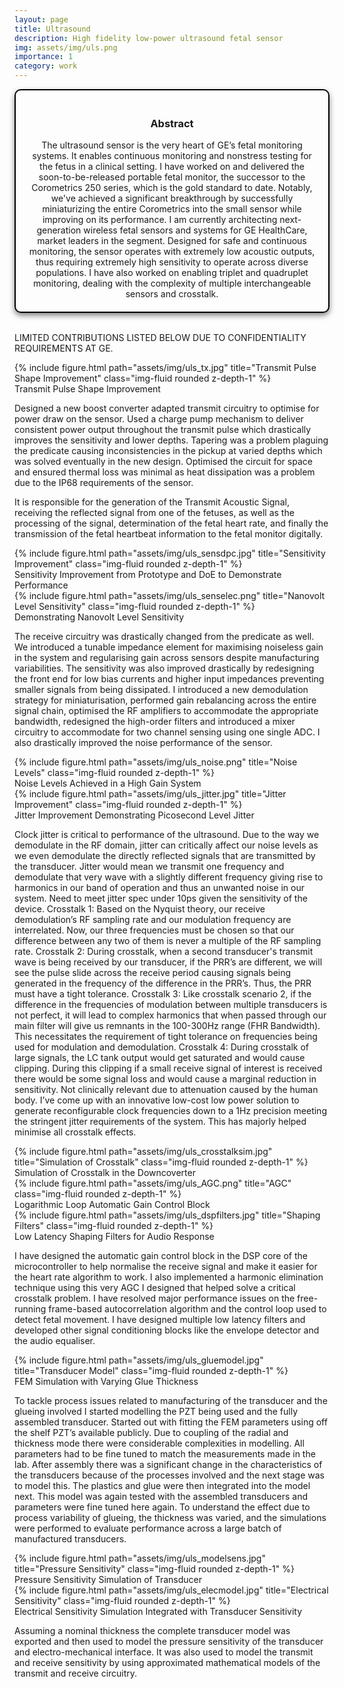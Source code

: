 ```yaml
---
layout: page
title: Ultrasound
description: High fidelity low-power ultrasound fetal sensor
img: assets/img/uls.png
importance: 1
category: work
---
```


<head>
    <meta charset="UTF-8">
    <meta name="viewport" content="width=device-width, initial-scale=1.0">
    <style>
        .info-box {
            border: 2px solid #000000; /* Border color */
            padding: 20px; /* Padding inside the box */
            border-radius: 10px; /* Rounded corners */
            box-shadow: 0 4px 8px rgba(0, 0, 0, 0.5); /* Box shadow for a subtle lift */
            max-width: 800px; /* Maximum width of the box */
            text-align: center;
        }
        .info-box p {
            margin: 0; /* Remove default margin for better spacing */
        }
    </style>
</head>

<div class="info-box">
 <h3><b>Abstract</b></h3>
<p>
The ultrasound sensor is the very heart of GE’s fetal monitoring systems. It enables continuous monitoring and nonstress testing for the fetus in a clinical setting. I have worked on and delivered the soon-to-be-released portable fetal monitor, the successor to the Corometrics 250 series, which is the gold standard to date. Notably, we've achieved a significant breakthrough by successfully miniaturizing the entire Corometrics into the small sensor while improving on its performance. I am currently architecting next-generation wireless fetal sensors and systems for GE HealthCare, market leaders in the segment. Designed for safe and continuous monitoring, the sensor operates with extremely low acoustic outputs, thus requiring extremely high sensitivity to operate across diverse populations. I have also worked on enabling triplet and quadruplet monitoring, dealing with the complexity of multiple interchangeable sensors and crosstalk.
</p></div> 
<br>

LIMITED CONTRIBUTIONS LISTED BELOW DUE TO CONFIDENTIALITY REQUIREMENTS AT GE.

<div class="img">
        {% include figure.html path="assets/img/uls_tx.jpg" title="Transmit Pulse Shape Improvement" class="img-fluid rounded z-depth-1" %}
</div>
<div class="caption">
    Transmit Pulse Shape Improvement
</div>

Designed a new boost converter adapted transmit circuitry to optimise for power draw on the sensor. Used a charge pump mechanism to deliver consistent power output throughout the transmit pulse which drastically improves the sensitivity and lower depths. Tapering was a problem plaguing the predicate causing inconsistencies in the pickup at varied depths which was solved eventually in the new design. Optimised the circuit for space and ensured thermal loss was minimal as heat dissipation was a problem due to the IP68 requirements of the sensor.

 It is responsible for the generation of the Transmit Acoustic Signal, receiving the reflected signal from one of the fetuses, as well as the processing of the signal, determination of the fetal heart rate, and finally the transmission of the fetal heartbeat information to the fetal monitor digitally.

<div class="img">
        {% include figure.html path="assets/img/uls_sensdpc.jpg" title="Sensitivity Improvement" class="img-fluid rounded z-depth-1" %}
</div>
<div class="caption">
    Sensitivity Improvement from Prototype and DoE to Demonstrate Performance
</div>

<div class="row justify-content-center">
    <div class="col-sm mt-3 mt-md-0 text-center">
        <div class="img">
            {% include figure.html path="assets/img/uls_senselec.png" title="Nanovolt Level Sensitivity" class="img-fluid rounded z-depth-1" %}
        </div>
        <div class="caption">
            Demonstrating Nanovolt Level Sensitivity
        </div>
    </div>
</div>

The receive circuitry was drastically changed from the predicate as well. We introduced a tunable impedance element for maximising noiseless gain in the system and regularising gain across sensors despite manufacturing variabilities. The sensitivity was also improved drastically by redesigning the front end for low bias currents and higher input impedances preventing smaller signals from being dissipated. I introduced a new demodulation strategy for miniaturisation, performed gain rebalancing across the entire signal chain, optimised the RF amplifiers to accommodate the appropriate bandwidth, redesigned the high-order filters and introduced a mixer circuitry to accommodate for two channel sensing using one single ADC. I also drastically improved the noise performance of the sensor. 

<div class="img">
        {% include figure.html path="assets/img/uls_noise.png" title="Noise Levels" class="img-fluid rounded z-depth-1" %}
</div>
<div class="caption">
    Noise Levels Achieved in a High Gain System
</div>

<div class="img">
        {% include figure.html path="assets/img/uls_jitter.jpg" title="Jitter Improvement" class="img-fluid rounded z-depth-1" %}
</div>
<div class="caption">
    Jitter Improvement Demonstrating Picosecond Level Jitter
</div>

Clock jitter is critical to performance of the ultrasound. Due to the way we demodulate in the RF domain, jitter can critically affect our noise levels as we even demodulate the directly reflected signals that are transmitted by the transducer. Jitter would mean we transmit one frequency and demodulate that very wave with a slightly different frequency giving rise to harmonics in our band of operation and thus an unwanted noise in our system. Need to meet jitter spec under 10ps given the sensitivity of the device.
Crosstalk 1: Based on the Nyquist theory, our receive demodulation’s RF sampling rate and our modulation frequency are interrelated. Now, our three frequencies must be chosen so that our difference between any two of them is never a multiple of the RF sampling rate.
Crosstalk 2: During crosstalk, when a second transducer's transmit wave is being received by our transducer, if the PRR’s are different, we will see the pulse slide across the receive period causing signals being generated in the frequency of the difference in the PRR’s. Thus, the PRR must have a tight tolerance.
Crosstalk 3: Like crosstalk scenario 2, if the difference in the frequencies of modulation between multiple transducers is not perfect, it will lead to complex harmonics that when passed through our main filter will give us remnants in the 100-300Hz range (FHR Bandwidth). This necessitates the requirement of tight tolerance on frequencies being used for modulation and demodulation.
Crosstalk 4: During crosstalk of large signals, the LC tank output would get saturated and would cause clipping. During this clipping if a small receive signal of interest is received there would be some signal loss and would cause a marginal reduction in sensitivity. Not clinically relevant due to attenuation caused by the human body.
I’ve come up with an innovative low-cost low power solution to generate reconfigurable clock frequencies down to a 1Hz precision meeting the stringent jitter requirements of the system. This has majorly helped minimise all crosstalk effects. 

<div class="img">
        {% include figure.html path="assets/img/uls_crosstalksim.jpg" title="Simulation of Crosstalk" class="img-fluid rounded z-depth-1" %}
</div>
<div class="caption">
    Simulation of Crosstalk in the Downcoverter
</div>

<div class="row justify-content-center">
    <div class="col-sm mt-3 mt-md-0 text-center">
        <div class="img">
            {% include figure.html path="assets/img/uls_AGC.png" title="AGC" class="img-fluid rounded z-depth-1" %}
        </div>
        <div class="caption">
            Logarithmic Loop Automatic Gain Control Block
        </div>
    </div>
</div>

<div class="img">
        {% include figure.html path="assets/img/uls_dspfilters.jpg" title="Shaping Filters" class="img-fluid rounded z-depth-1" %}
</div>
<div class="caption">
    Low Latency Shaping Filters for Audio Response
</div>

I have designed the automatic gain control block in the DSP core of the microcontroller to help normalise the receive signal and make it easier for the heart rate algorithm to work. I also implemented a harmonic elimination technique using this very AGC I designed that helped solve a critical crosstalk problem. I have resolved major performance issues on the free-running frame-based autocorrelation algorithm and the control loop used to detect fetal movement. I have designed multiple low latency filters and developed other signal conditioning blocks like the envelope detector and the audio equaliser. 

<div class="img">
        {% include figure.html path="assets/img/uls_gluemodel.jpg" title="Transducer Model" class="img-fluid rounded z-depth-1" %}
</div>
<div class="caption">
    FEM Simulation with Varying Glue Thickness
</div>

To tackle process issues related to manufacturing of the transducer and the glueing involved I started modelling the PZT being used and the fully assembled transducer. Started out with fitting the FEM parameters using off the shelf PZT’s available publicly. Due to coupling of the radial and thickness mode there were considerable complexities in modelling. All parameters had to be fine tuned to match the measurements made in the lab. After assembly there was a significant change in the characteristics of the transducers because of the processes involved and the next stage was to model this. The plastics and glue were then integrated into the model next. This model was again tested with the assembled transducers and parameters were fine tuned here again. To understand the effect due to process variability of glueing, the thickness was varied, and the simulations were performed to evaluate performance across a large batch of manufactured transducers.

<div class="img">
        {% include figure.html path="assets/img/uls_modelsens.jpg" title="Pressure Sensitivity" class="img-fluid rounded z-depth-1" %}
</div>
<div class="caption">
    Pressure Sensitivity Simulation of Transducer
</div>

<div class="img">
        {% include figure.html path="assets/img/uls_elecmodel.jpg" title="Electrical Sensitivity" class="img-fluid rounded z-depth-1" %}
</div>
<div class="caption">
    Electrical Sensitivity Simulation Integrated with Transducer Sensitivity
</div>

Assuming a nominal thickness the complete transducer model was exported and then used to model the pressure sensitivity of the transducer and electro-mechanical interface. It was also used to model the transmit and receive sensitivity by using approximated mathematical models of the transmit and receive circuitry.
